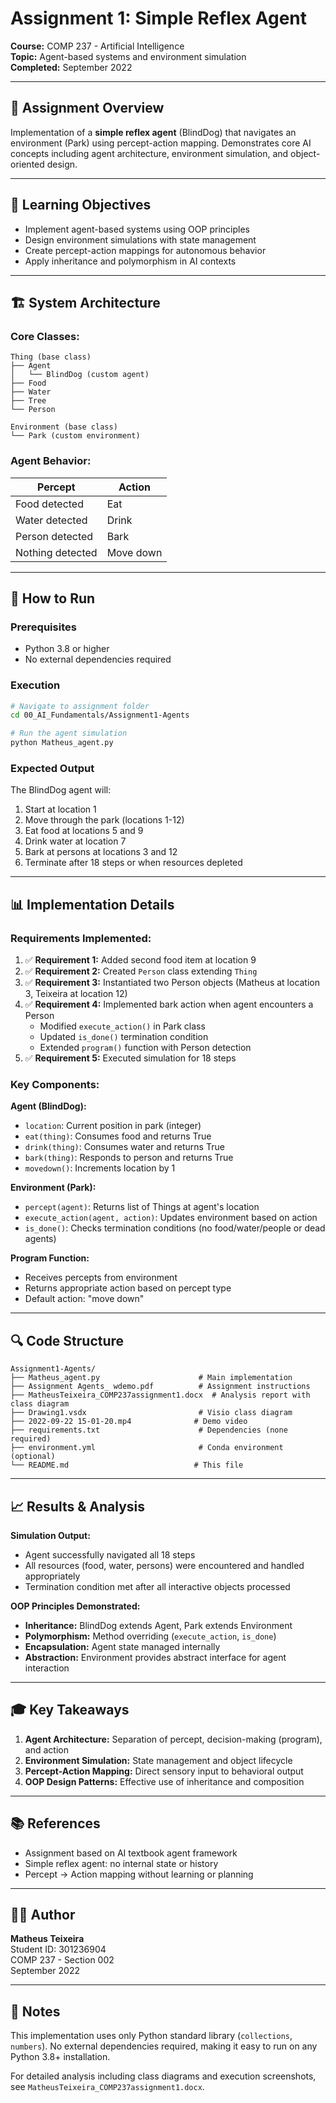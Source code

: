 # Assignment 1: Simple Reflex Agent

**Course:** COMP 237 - Artificial Intelligence  
**Topic:** Agent-based systems and environment simulation  
**Completed:** September 2022

---

## 📝 Assignment Overview

Implementation of a **simple reflex agent** (BlindDog) that navigates an environment (Park) using percept-action mapping. Demonstrates core AI concepts including agent architecture, environment simulation, and object-oriented design.

---

## 🎯 Learning Objectives

- Implement agent-based systems using OOP principles
- Design environment simulations with state management
- Create percept-action mappings for autonomous behavior
- Apply inheritance and polymorphism in AI contexts

---

## 🏗️ System Architecture

### **Core Classes:**
```
Thing (base class)
├── Agent
│   └── BlindDog (custom agent)
├── Food
├── Water
├── Tree
└── Person

Environment (base class)
└── Park (custom environment)
```

### **Agent Behavior:**

| Percept | Action |
|---------|--------|
| Food detected | Eat |
| Water detected | Drink |
| Person detected | Bark |
| Nothing detected | Move down |

---

## 🚀 How to Run

### Prerequisites
- Python 3.8 or higher
- No external dependencies required

### Execution
```bash
# Navigate to assignment folder
cd 00_AI_Fundamentals/Assignment1-Agents

# Run the agent simulation
python Matheus_agent.py
```

### Expected Output

The BlindDog agent will:
1. Start at location 1
2. Move through the park (locations 1-12)
3. Eat food at locations 5 and 9
4. Drink water at location 7
5. Bark at persons at locations 3 and 12
6. Terminate after 18 steps or when resources depleted

---

## 📊 Implementation Details

### **Requirements Implemented:**

1. ✅ **Requirement 1:** Added second food item at location 9
2. ✅ **Requirement 2:** Created `Person` class extending `Thing`
3. ✅ **Requirement 3:** Instantiated two Person objects (Matheus at location 3, Teixeira at location 12)
4. ✅ **Requirement 4:** Implemented bark action when agent encounters a Person
   - Modified `execute_action()` in Park class
   - Updated `is_done()` termination condition
   - Extended `program()` function with Person detection
5. ✅ **Requirement 5:** Executed simulation for 18 steps

### **Key Components:**

**Agent (BlindDog):**
- `location`: Current position in park (integer)
- `eat(thing)`: Consumes food and returns True
- `drink(thing)`: Consumes water and returns True
- `bark(thing)`: Responds to person and returns True
- `movedown()`: Increments location by 1

**Environment (Park):**
- `percept(agent)`: Returns list of Things at agent's location
- `execute_action(agent, action)`: Updates environment based on action
- `is_done()`: Checks termination conditions (no food/water/people or dead agents)

**Program Function:**
- Receives percepts from environment
- Returns appropriate action based on percept type
- Default action: "move down"

---

## 🔍 Code Structure
```
Assignment1-Agents/
├── Matheus_agent.py                      # Main implementation
├── Assignment Agents_ wdemo.pdf          # Assignment instructions
├── MatheusTeixeira_COMP237assignment1.docx  # Analysis report with class diagram
├── Drawing1.vsdx                         # Visio class diagram
├── 2022-09-22 15-01-20.mp4              # Demo video
├── requirements.txt                      # Dependencies (none required)
├── environment.yml                       # Conda environment (optional)
└── README.md                            # This file
```

---

## 📈 Results & Analysis

**Simulation Output:**
- Agent successfully navigated all 18 steps
- All resources (food, water, persons) were encountered and handled appropriately
- Termination condition met after all interactive objects processed

**OOP Principles Demonstrated:**
- **Inheritance:** BlindDog extends Agent, Park extends Environment
- **Polymorphism:** Method overriding (`execute_action`, `is_done`)
- **Encapsulation:** Agent state managed internally
- **Abstraction:** Environment provides abstract interface for agent interaction

---

## 🎓 Key Takeaways

1. **Agent Architecture:** Separation of percept, decision-making (program), and action
2. **Environment Simulation:** State management and object lifecycle
3. **Percept-Action Mapping:** Direct sensory input to behavioral output
4. **OOP Design Patterns:** Effective use of inheritance and composition

---

## 📚 References

- Assignment based on AI textbook agent framework
- Simple reflex agent: no internal state or history
- Percept → Action mapping without learning or planning

---

## 👨‍💻 Author

**Matheus Teixeira**  
Student ID: 301236904  
COMP 237 - Section 002  
September 2022

---

## 📝 Notes

This implementation uses only Python standard library (`collections`, `numbers`). No external dependencies required, making it easy to run on any Python 3.8+ installation.

For detailed analysis including class diagrams and execution screenshots, see `MatheusTeixeira_COMP237assignment1.docx`.